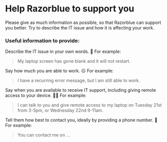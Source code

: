 # Help Razorblue to support you

Please give as much information as possible, so that Razorblue can support you better. 
Try to describe the IT issue and how it is affecting your work.

### Useful information to provide:

Describe the IT issue in your own words. 🤔 
For example:
> My laptop screen has gone blank and it will not restart.

Say how much you are able to work. 😖
For example:
> I have a recurring error message, but I am still able to work.

Say when you are available to receive IT support, including giving remote access to your device. 💁🏾
For example: 
> I can talk to you and give remote access to my laptop on Tuesday 21st from 3-5pm, or Wednesday 22nd 9-11am.

Tell them how best to contact you, ideally by providing a phone number. 📲
For example:
> You can contact me on ...